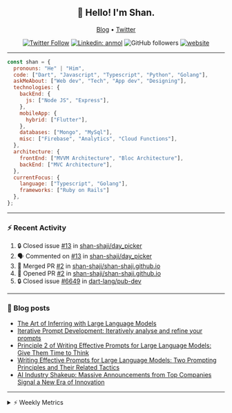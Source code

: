 <h2 align="center">👋 Hello! I'm Shan.</h2>
<p align="center">
  <a href="https://medium.com/feed/@shan-shaji">Blog</a> •
  <a href="https://twitter.com/intent/follow?screen_name=shan__shaji">Twitter</a>
</p>

<p align="center"><a href="https://twitter.com/intent/follow?screen_name=shan__shaji"><img src="https://img.shields.io/twitter/follow/shan__shaji?style=flat" alt="Twitter Follow"></a>
<a href="https://www.linkedin.com/in/shan-shaji/"><img src="https://img.shields.io/badge/shan-shaji?style=flat-square&amp;logo=Linkedin&amp;logoColor=white&amp;link=https://www.linkedin.com/in/shan-shaji/" alt="Linkedin: anmol"></a>
<img src="https://img.shields.io/github/followers/shan-shaji?label=Follow&amp;style=social" alt="GitHub followers">
<a href="http://shan-shaji.github.io/"><img src="https://img.shields.io/badge/Website-46a2f1.svg?&amp;style=flat-square&amp;logo=Google-Chrome&amp;logoColor=white&amp;link=http://shan-shaji.github.io/" alt="website"></a></p>

<hr>

```javascript
const shan = {
  pronouns: "He" | "Him",
  code: ["Dart", "Javascript", "Typescript", "Python", "Golang"],
  askMeAbout: ["Web dev", "Tech", "App dev", "Designing"],
  technologies: {
    backEnd: {
      js: ["Node JS", "Express"],
    },
    mobileApp: {
      hybrid: ["Flutter"],
    },
    databases: ["Mongo", "MySql"],
    misc: ["Firebase", "Analytics", "Cloud Functions"],
  },
  architecture: {
    frontEnd: ["MVVM Architecture", "Bloc Architecture"],
    backEnd: ["MVC Architecture"],
  },
  currentFocus: {
    language: ["Typescript", "Golang"],
    frameworks: ["Ruby on Rails"]
  },
};
```

---

### ⚡ Recent Activity

<!--START_SECTION:activity-->
1. 🔒 Closed issue [#13](https://github.com/shan-shaji/day_picker/issues/13) in [shan-shaji/day_picker](https://github.com/shan-shaji/day_picker)
2. 🗣 Commented on [#13](https://github.com/shan-shaji/day_picker/issues/13) in [shan-shaji/day_picker](https://github.com/shan-shaji/day_picker)
3. 🎉 Merged PR [#2](https://github.com/shan-shaji/shan-shaji.github.io/pull/2) in [shan-shaji/shan-shaji.github.io](https://github.com/shan-shaji/shan-shaji.github.io)
4. 💪 Opened PR [#2](https://github.com/shan-shaji/shan-shaji.github.io/pull/2) in [shan-shaji/shan-shaji.github.io](https://github.com/shan-shaji/shan-shaji.github.io)
5. 🔒 Closed issue [#6649](https://github.com/dart-lang/pub-dev/issues/6649) in [dart-lang/pub-dev](https://github.com/dart-lang/pub-dev)
<!--END_SECTION:activity-->

---

### 📕 Blog posts

<!-- BLOG-POST-LIST:START -->
- [The Art of Inferring with Large Language Models](https://dev.to/arkroot/the-art-of-inferring-with-large-language-models-243m)
- [Iterative Prompt Development: Iteratively analyse and refine your prompts](https://dev.to/arkroot/iterative-prompt-development-iteratively-analyse-and-refine-your-prompts-3ibl)
- [Principle 2 of Writing Effective Prompts for Large Language Models: Give Them Time to Think](https://dev.to/arkroot/principle-2-of-writing-effective-prompts-for-large-language-models-give-them-time-to-think-25j3)
- [Writing Effective Prompts for Large Language Models: Two Prompting Principles and Their Related Tactics](https://dev.to/arkroot/writing-effective-prompts-for-large-language-models-two-prompting-principles-and-their-related-tactics-151a)
- [AI Industry Shakeup: Massive Announcements from Top Companies Signal a New Era of Innovation](https://dev.to/shanshaji/ai-industry-shakeup-massive-announcements-from-top-companies-signal-a-new-era-of-innovation-pj7)
<!-- BLOG-POST-LIST:END -->

<hr>
<details>
    <summary>⚡ Weekly Metrics</summary>
    <p>
    
<!--START_SECTION:waka-->
![Code Time](http://img.shields.io/badge/Code%20Time-2%2C133%20hrs%203%20mins-blue)

![Profile Views](http://img.shields.io/badge/Profile%20Views-6-blue)

**🐱 My GitHub Data** 

> 📦 ? Used in GitHub's Storage 
 > 
> 🏆 350 Contributions in the Year 2023
 > 
> 💼 Opted to Hire
 > 
> 📜 137 Public Repositories 
 > 
> 🔑 0 Private Repositories 
 > 
**I'm a Night 🦉** 

```text
🌞 Morning                4417 commits        ███░░░░░░░░░░░░░░░░░░░░░░   11.44 % 
🌆 Daytime                10425 commits       ███████░░░░░░░░░░░░░░░░░░   27.01 % 
🌃 Evening                17720 commits       ███████████░░░░░░░░░░░░░░   45.90 % 
🌙 Night                  6041 commits        ████░░░░░░░░░░░░░░░░░░░░░   15.65 % 
```
📅 **I'm Most Productive on Thursday** 

```text
Monday                   5474 commits        ████░░░░░░░░░░░░░░░░░░░░░   14.18 % 
Tuesday                  6176 commits        ████░░░░░░░░░░░░░░░░░░░░░   16.00 % 
Wednesday                4822 commits        ███░░░░░░░░░░░░░░░░░░░░░░   12.49 % 
Thursday                 8166 commits        █████░░░░░░░░░░░░░░░░░░░░   21.15 % 
Friday                   6668 commits        ████░░░░░░░░░░░░░░░░░░░░░   17.27 % 
Saturday                 3566 commits        ██░░░░░░░░░░░░░░░░░░░░░░░   09.24 % 
Sunday                   3731 commits        ██░░░░░░░░░░░░░░░░░░░░░░░   09.67 % 
```


📊 **This Week I Spent My Time On** 

```text
🕑︎ Time Zone: Asia/Kolkata

💬 Programming Languages: 
Dart                     6 hrs 38 mins       ████████░░░░░░░░░░░░░░░░░   31.60 % 
TypeScript               5 hrs 11 mins       ██████░░░░░░░░░░░░░░░░░░░   24.74 % 
ERB                      3 hrs 44 mins       ████░░░░░░░░░░░░░░░░░░░░░   17.81 % 
Ruby                     2 hrs 44 mins       ███░░░░░░░░░░░░░░░░░░░░░░   13.06 % 
YAML                     54 mins             █░░░░░░░░░░░░░░░░░░░░░░░░   04.32 % 

🔥 Editors: 
VS Code                  13 hrs 36 mins      ████████████████░░░░░░░░░   64.78 % 
Android Studio           7 hrs 23 mins       █████████░░░░░░░░░░░░░░░░   35.22 % 

🐱‍💻 Projects: 
turbo                    7 hrs 3 mins        ████████░░░░░░░░░░░░░░░░░   33.61 % 
homeday-functions        5 hrs 12 mins       ██████░░░░░░░░░░░░░░░░░░░   24.78 % 
turbo-flutter 3          4 hrs 11 mins       █████░░░░░░░░░░░░░░░░░░░░   19.94 % 
turbo-flutter 2          2 hrs 19 mins       ███░░░░░░░░░░░░░░░░░░░░░░   11.11 % 
turbo-flutter            49 mins             █░░░░░░░░░░░░░░░░░░░░░░░░   03.94 % 

💻 Operating System: 
Mac                      21 hrs              █████████████████████████   100.00 % 
```

**I Mostly Code in Dart** 

```text
Dart                     53 repos            ███████████░░░░░░░░░░░░░░   45.69 % 
Python                   5 repos             █░░░░░░░░░░░░░░░░░░░░░░░░   04.31 % 
Ruby                     3 repos             █░░░░░░░░░░░░░░░░░░░░░░░░   02.59 % 
Go                       3 repos             █░░░░░░░░░░░░░░░░░░░░░░░░   02.59 % 
Shell                    1 repo              ░░░░░░░░░░░░░░░░░░░░░░░░░   00.86 % 
```




 Last Updated on 30/05/2023 18:48:44 UTC
<!--END_SECTION:waka-->

</p>
 </details>

